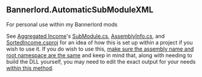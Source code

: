 ## Bannerlord.AutomaticSubModuleXML
For personal use within my Bannerlord mods

See [Aggregated Income](https://github.com/pointfeev/SortedIncome)'s [SubModule.cs](https://github.com/pointfeev/SortedIncome/blob/main/SubModule.cs#L19), [AssemblyInfo.cs](https://github.com/pointfeev/SortedIncome/blob/main/Properties/AssemblyInfo.cs#L6), and [SortedIncome.csproj](https://github.com/pointfeev/SortedIncome/blob/main/SortedIncome.csproj#L47) for an idea of how this is set up within a project if you wish to use it. If you do wish to use this, [make sure the assembly name and root namespace are the same](https://github.com/pointfeev/SortedIncome/blob/main/SortedIncome.csproj#L11) and keep in mind that, along with needing to build the DLL yourself, you may need to edit the exact output for your needs [within this method](https://github.com/pointfeev/AutomaticSubModuleXML/blob/main/AutomaticSubModuleXML.cs#L17).
